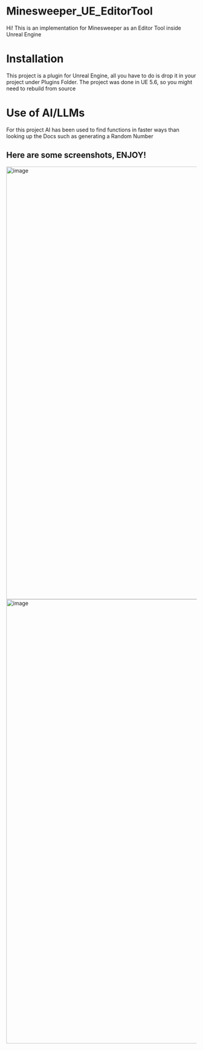 ﻿# Minesweeper_UE_EditorTool

Hi! This is an implementation for Minesweeper as an Editor Tool inside Unreal Engine

# Installation 

This project is a plugin for Unreal Engine, all you have to do is drop it in your project under Plugins Folder. The project was done in UE 5.6, so you might need to rebuild from source 

# Use of AI/LLMs 

For this project AI has been used to find functions in faster ways than looking up the Docs such as generating a Random Number

## Here are some screenshots, ENJOY! 

<img width="1315" height="1143" alt="image" src="https://github.com/user-attachments/assets/66666d3d-e0dc-45a6-a5b0-525c6f8011ea" />

<img width="1315" height="1174" alt="image" src="https://github.com/user-attachments/assets/82b7ddcf-7e7e-4154-9ff6-fe348f249978" />

